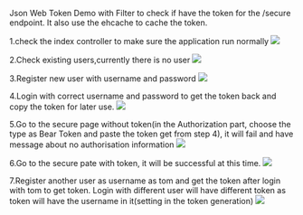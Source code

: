 Json Web Token Demo with Filter to check if have the token for the /secure endpoint.
It also use the ehcache to cache the token.

1.check the index controller to make sure the application run normally
<image src="https://github.com/XLuffyStory/SpringBootStudy/blob/master/json_web_token_mybatis_ehcache/postman_screenshot/index_controller.JPG">

2.Check existing users,currently there is no user
<image src="https://github.com/XLuffyStory/SpringBootStudy/blob/master/json_web_token_mybatis_ehcache/postman_screenshot/check_users.JPG">

3.Register new user with username and password
<image src="https://github.com/XLuffyStory/SpringBootStudy/blob/master/json_web_token_mybatis_ehcache/postman_screenshot/register.JPG">

4.Login with correct username and password to get the token back and copy the token for later use.
<image src="https://github.com/XLuffyStory/SpringBootStudy/blob/master/json_web_token_mybatis_ehcache/postman_screenshot/login_to_getToken.JPG">

5.Go to the secure page without token(in the Authorization part, choose the type as Bear Token and paste the token get from step 4),
 it will fail and have message about no authorisation information
<image src="https://github.com/XLuffyStory/SpringBootStudy/blob/master/json_web_token_mybatis_ehcache/postman_screenshot/secure_page.JPG">

6.Go to the secure pate with token, it will be successful at this time.
<image src="https://github.com/XLuffyStory/SpringBootStudy/blob/master/json_web_token_mybatis_ehcache/postman_screenshot/secure_page_with_token.JPG">

7.Register another user as username as tom and get the token after login with tom to get token.
Login with different user will have different token as token will have the username in it(setting in the token generation)
<image src="https://github.com/XLuffyStory/SpringBootStudy/blob/master/json_web_token_mybatis_ehcache/postman_screenshot/secure_token_with_token_for_another_user.JPG">
